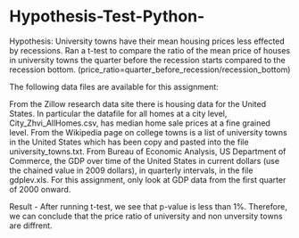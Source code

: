 # Hypothesis-Test-Python-

Hypothesis: University towns have their mean housing prices less effected by recessions. Ran a t-test to compare the ratio of the mean price of houses in university towns the quarter before the recession starts compared to the recession bottom. (price_ratio=quarter_before_recession/recession_bottom)

The following data files are available for this assignment:

From the Zillow research data site there is housing data for the United States. In particular the datafile for all homes at a city level, City_Zhvi_AllHomes.csv, has median home sale prices at a fine grained level.
From the Wikipedia page on college towns is a list of university towns in the United States which has been copy and pasted into the file university_towns.txt.
From Bureau of Economic Analysis, US Department of Commerce, the GDP over time of the United States in current dollars (use the chained value in 2009 dollars), in quarterly intervals, in the file gdplev.xls. For this assignment, only look at GDP data from the first quarter of 2000 onward.

Result - After running t-test, we see that p-value is less than 1%. Therefore, we can conclude that the price ratio of university and non unversity towns are diffrent.
